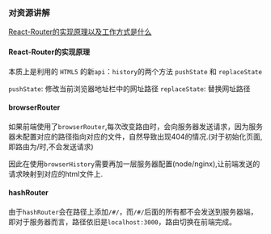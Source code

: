### 对资源讲解
[React-Router的实现原理以及工作方式是什么](https://www.youtube.com/watch?v=30lvtH75hYE&list=PLHpfx416EzLPcj1JItKYftQDv8ghtoiXQ&index=15&t=11426s)

#### React-Router的实现原理
本质上是利用的 `HTML5` 的新`api`：`history`的两个方法 `pushState` 和 `replaceState`

`pushState`: 修改当前浏览器地址栏中的网址路径
`replaceState`: 替换网址路径

#### browserRouter

如果前端使用了`browserRouter`,每次改变路由时，会向服务器发送请求，因为服务器未配置对应的路径指向对应的文件，自然导致出现404的情况.(对于初始化页面,即路由为/时,不会发送请求)

因此在使用`browserHistory`需要再加一层服务器配置(node/nginx),让前端发送的请求映射到对应的html文件上.

#### hashRouter

由于`hashRouter`会在路径上添加`/#/`，而`/#/`后面的所有都不会发送到服务器端，即对于服务器而言，路径依旧是`localhost:3000`，路由切换在前端完成。

